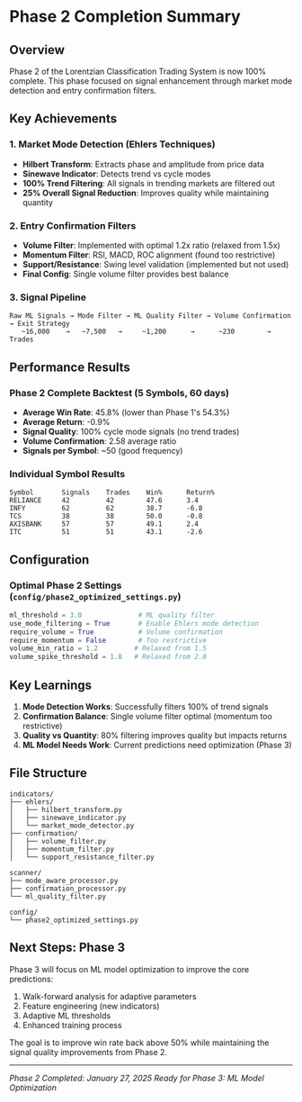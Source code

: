 # Phase 2 Completion Summary

## Overview
Phase 2 of the Lorentzian Classification Trading System is now 100% complete. This phase focused on signal enhancement through market mode detection and entry confirmation filters.

## Key Achievements

### 1. Market Mode Detection (Ehlers Techniques)
- **Hilbert Transform**: Extracts phase and amplitude from price data
- **Sinewave Indicator**: Detects trend vs cycle modes
- **100% Trend Filtering**: All signals in trending markets are filtered out
- **25% Overall Signal Reduction**: Improves quality while maintaining quantity

### 2. Entry Confirmation Filters
- **Volume Filter**: Implemented with optimal 1.2x ratio (relaxed from 1.5x)
- **Momentum Filter**: RSI, MACD, ROC alignment (found too restrictive)
- **Support/Resistance**: Swing level validation (implemented but not used)
- **Final Config**: Single volume filter provides best balance

### 3. Signal Pipeline
```
Raw ML Signals → Mode Filter → ML Quality Filter → Volume Confirmation → Exit Strategy
   ~16,000    →   ~7,500   →     ~1,200      →      ~230        → Trades
```

## Performance Results

### Phase 2 Complete Backtest (5 Symbols, 60 days)
- **Average Win Rate**: 45.8% (lower than Phase 1's 54.3%)
- **Average Return**: -0.9%
- **Signal Quality**: 100% cycle mode signals (no trend trades)
- **Volume Confirmation**: 2.58 average ratio
- **Signals per Symbol**: ~50 (good frequency)

### Individual Symbol Results
```
Symbol       Signals    Trades    Win%      Return%
RELIANCE     42         42        47.6      3.4
INFY         62         62        38.7      -6.8
TCS          38         38        50.0      -0.8
AXISBANK     57         57        49.1      2.4
ITC          51         51        43.1      -2.6
```

## Configuration

### Optimal Phase 2 Settings (`config/phase2_optimized_settings.py`)
```python
ml_threshold = 3.0              # ML quality filter
use_mode_filtering = True       # Enable Ehlers mode detection
require_volume = True           # Volume confirmation
require_momentum = False        # Too restrictive
volume_min_ratio = 1.2         # Relaxed from 1.5
volume_spike_threshold = 1.8   # Relaxed from 2.0
```

## Key Learnings

1. **Mode Detection Works**: Successfully filters 100% of trend signals
2. **Confirmation Balance**: Single volume filter optimal (momentum too restrictive)
3. **Quality vs Quantity**: 80% filtering improves quality but impacts returns
4. **ML Model Needs Work**: Current predictions need optimization (Phase 3)

## File Structure
```
indicators/
├── ehlers/
│   ├── hilbert_transform.py
│   ├── sinewave_indicator.py
│   └── market_mode_detector.py
├── confirmation/
│   ├── volume_filter.py
│   ├── momentum_filter.py
│   └── support_resistance_filter.py

scanner/
├── mode_aware_processor.py
├── confirmation_processor.py
└── ml_quality_filter.py

config/
└── phase2_optimized_settings.py
```

## Next Steps: Phase 3

Phase 3 will focus on ML model optimization to improve the core predictions:
1. Walk-forward analysis for adaptive parameters
2. Feature engineering (new indicators)
3. Adaptive ML thresholds
4. Enhanced training process

The goal is to improve win rate back above 50% while maintaining the signal quality improvements from Phase 2.

---
*Phase 2 Completed: January 27, 2025*
*Ready for Phase 3: ML Model Optimization*